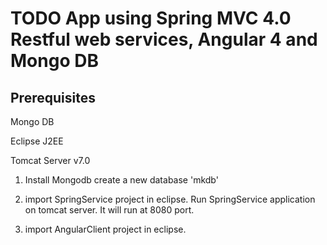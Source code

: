 # TODO App using Spring MVC 4.0 Restful web services, Angular 4 and Mongo DB

## Prerequisites
Mongo DB

Eclipse J2EE

Tomcat Server v7.0


1. Install Mongodb
create a new database 'mkdb'

2. import SpringService project in eclipse.
 Run SpringService application on tomcat server. It will run at 8080 port.
 
3. import AngularClient project in eclipse.
